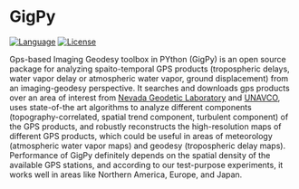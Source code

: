 # GigPy
[![Language](https://img.shields.io/badge/python-3.5%2B-blue.svg)](https://www.python.org/)
[![License](https://img.shields.io/badge/license-GPL-yellow.svg)](https://github.com/ymcmrs/GigPy/blob/master/LICENSE)

Gps-based Imaging Geodesy toolbox in PYthon (GigPy) is an open source package for analyzing spaito-temporal GPS products (tropospheric delays, water vapor delay or atmospheric water vapor, ground displacement) from an imaging-geodesy perspective. It searches and downloads gps products over an area of interest from [Nevada Geodetic Laboratory](http://geodesy.unr.edu/) and [UNAVCO](https://www.unavco.org/), uses state-of-the art algorithms to analyze different components (topography-correlated, spatial trend component, turbulent component) of the GPS products, and robustly reconstructs the high-resolution maps of different GPS products, which could be useful in areas of meteorology (atmospheric water vapor maps) and geodesy (tropospheric delay maps). Performance of GigPy definitely depends on the spatial density of the available GPS stations, and according to our test-purpose experiments, it works well in areas like Northern America, Europe, and Japan.  

